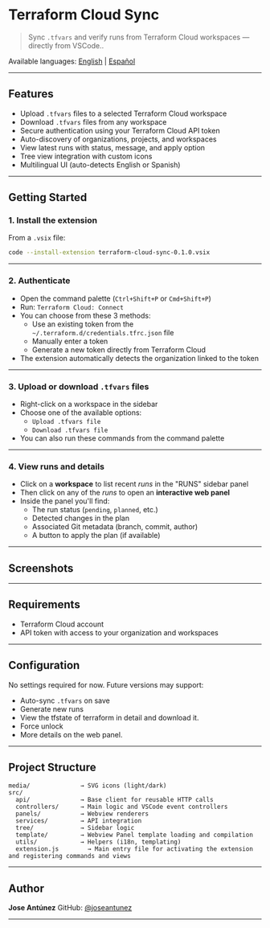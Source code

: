 # Terraform Cloud Sync

> Sync `.tfvars` and verify runs from Terraform Cloud workspaces — directly from VSCode..

Available languages: [English](README.md) | [Español](README.es.md)

---

## Features

- Upload `.tfvars` files to a selected Terraform Cloud workspace
- Download `.tfvars` files from any workspace
- Secure authentication using your Terraform Cloud API token
- Auto-discovery of organizations, projects, and workspaces
- View latest runs with status, message, and apply option
- Tree view integration with custom icons
- Multilingual UI (auto-detects English or Spanish)

---

## Getting Started

### 1. Install the extension

From a `.vsix` file:

```bash
code --install-extension terraform-cloud-sync-0.1.0.vsix

```

---

### 2. Authenticate

- Open the command palette (`Ctrl+Shift+P` or `Cmd+Shift+P`)
- Run: `Terraform Cloud: Connect`
- You can choose from these 3 methods:
  - Use an existing token from the `~/.terraform.d/credentials.tfrc.json` file
  - Manually enter a token
  - Generate a new token directly from Terraform Cloud
- The extension automatically detects the organization linked to the token

---

### 3. Upload or download `.tfvars` files

- Right-click on a workspace in the sidebar
- Choose one of the available options:
  - `Upload .tfvars file`
  - `Download .tfvars file`
- You can also run these commands from the command palette

---

### 4. View runs and details

- Click on a **workspace** to list recent _runs_ in the "RUNS" sidebar panel
- Then click on any of the _runs_ to open an **interactive web panel**
- Inside the panel you'll find:
  - The run status (`pending`, `planned`, etc.)
  - Detected changes in the plan
  - Associated Git metadata (branch, commit, author)
  - A button to apply the plan (if available)

---

## Screenshots

>

---

## Requirements

- Terraform Cloud account
- API token with access to your organization and workspaces

---

## Configuration

No settings required for now. Future versions may support:

- Auto-sync `.tfvars` on save
- Generate new runs
- View the tfstate of terraform in detail and download it.
- Force unlock
- More details on the web panel.

---

## Project Structure

```
media/              → SVG icons (light/dark)
src/
  api/              → Base client for reusable HTTP calls
  controllers/      → Main logic and VSCode event controllers
  panels/           → Webview renderers
  services/         → API integration
  tree/             → Sidebar logic
  template/         → Webview Panel template loading and compilation
  utils/            → Helpers (i18n, templating)
  extension.js        → Main entry file for activating the extension and registering commands and views
```

---

## Author

**Jose Antúnez**
GitHub: [@joseantunez](https://github.com/blca88)

---
